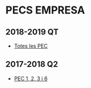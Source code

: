 # PECS EMPRESA

## 2018-2019 QT

* [Totes les PEC](https://github.com/hialvaro/EEE-FIB)

## 2017-2018 Q2

- [PEC 1, 2, 3 i 6](./PECS_ADRI)
